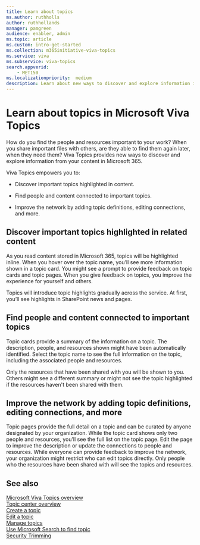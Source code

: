 ```yaml
---
title: Learn about topics
ms.author: ruthholls
author: ruthhollands
manager: pamgreen
audience: enabler, admin
ms.topic: article
ms.custom: intro-get-started
ms.collection: m365initiative-viva-topics
ms.service: viva 
ms.subservice: viva-topics 
search.appverid:
    - MET150   
ms.localizationpriority:  medium
description: Learn about new ways to discover and explore information in Microsoft Viva Topics.
---
```


# Learn about topics in Microsoft Viva Topics

How do you find the people and resources important to your work? When you share important files with others, are they able to find them again later, when they need them? Viva Topics provides new ways to discover and explore information from your content in Microsoft 365.  

Viva Topics empowers you to: 

- Discover important topics highlighted in content.

- Find people and content connected to important topics.

- Improve the network by adding topic definitions, editing connections, and more.

## Discover important topics highlighted in related content 

As you read content stored in Microsoft 365, topics will be highlighted inline. When you hover over the topic name, you’ll see more information shown in a topic card. You might see a prompt to provide feedback on topic cards and topic pages. When you give feedback on topics, you improve the experience for yourself and others. 

Topics will introduce topic highlights gradually across the service. At first, you’ll see highlights in SharePoint news and pages.

## Find people and content connected to important topics 

Topic cards provide a summary of the information on a topic. The description, people, and resources shown might have been automatically identified. Select the topic name to see the full information on the topic, including the associated people and resources.  

Only the resources that have been shared with you will be shown to you. Others might see a different summary or might not see the topic highlighted if the resources haven't been shared with them. 

## Improve the network by adding topic definitions, editing connections, and more 

Topic pages provide the full detail on a topic and can be curated by anyone designated by your organization. While the topic card shows only two people and resources, you’ll see the full list on the topic page. Edit the page to improve the description or update the connections to people and resources. While everyone can provide feedback to improve the network, your organization might restrict who can edit topics directly. Only people who the resources have been shared with will see the topics and resources.

## See also
[Microsoft Viva Topics overview](topic-experiences-overview.md)</br>
[Topic center overview](topic-center-overview.md)</br>
[Create a topic](create-a-topic.md)</br>
[Edit a topic](edit-a-topic.md)</br>
[Manage topics](manage-topics.md)</br>
[Use Microsoft Search to find topic](search.md)</br>
[Security Trimming](topic-experiences-security-trimming.md)


